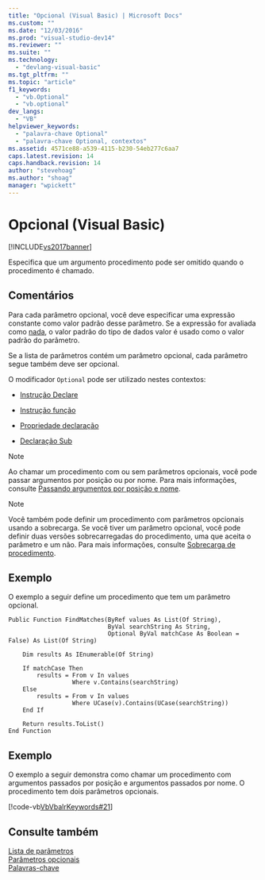 ```yaml
---
title: "Opcional (Visual Basic) | Microsoft Docs"
ms.custom: ""
ms.date: "12/03/2016"
ms.prod: "visual-studio-dev14"
ms.reviewer: ""
ms.suite: ""
ms.technology: 
  - "devlang-visual-basic"
ms.tgt_pltfrm: ""
ms.topic: "article"
f1_keywords: 
  - "vb.Optional"
  - "vb.optional"
dev_langs: 
  - "VB"
helpviewer_keywords: 
  - "palavra-chave Optional"
  - "palavra-chave Optional, contextos"
ms.assetid: 4571ce88-a539-4115-b230-54eb277c6aa7
caps.latest.revision: 14
caps.handback.revision: 14
author: "stevehoag"
ms.author: "shoag"
manager: "wpickett"
---
```

# Opcional (Visual Basic)
[!INCLUDE[vs2017banner](../../../csharp/includes/vs2017banner.md)]

Especifica que um argumento procedimento pode ser omitido quando o procedimento é chamado.  
  
## Comentários  
 Para cada parâmetro opcional, você deve especificar uma expressão constante como valor padrão desse parâmetro.  Se a expressão for avaliada como  [nada](../../../visual-basic/language-reference/nothing.md), o valor padrão do tipo de dados valor é usado como o valor padrão do parâmetro.  
  
 Se a lista de parâmetros contém um parâmetro opcional, cada parâmetro segue também deve ser opcional.  
  
 O modificador `Optional` pode ser utilizado nestes contextos:  
  
-   [Instrução Declare](../../../visual-basic/language-reference/statements/declare-statement.md)  
  
-   [Instrução função](../../../visual-basic/language-reference/statements/function-statement.md)  
  
-   [Propriedade declaração](../../../visual-basic/language-reference/statements/property-statement.md)  
  
-   [Declaração Sub](../../../visual-basic/language-reference/statements/sub-statement.md)  
  
> [!NOTE]
>  Ao chamar um procedimento com ou sem parâmetros opcionais, você pode passar argumentos por posição ou por nome.  Para mais informações, consulte [Passando argumentos por posição e nome](../../../visual-basic/programming-guide/language-features/procedures/passing-arguments-by-position-and-by-name.md).  
  
> [!NOTE]
>  Você também pode definir um procedimento com parâmetros opcionais usando a sobrecarga.  Se você tiver um parâmetro opcional, você pode definir duas versões sobrecarregadas do procedimento, uma que aceita o parâmetro e um não.  Para mais informações, consulte [Sobrecarga de procedimento](../../../visual-basic/programming-guide/language-features/procedures/procedure-overloading.md).  
  
## Exemplo  
 O exemplo a seguir define um procedimento que tem um parâmetro opcional.  
  
```  
Public Function FindMatches(ByRef values As List(Of String),  
                            ByVal searchString As String,  
                            Optional ByVal matchCase As Boolean = False) As List(Of String)  
  
    Dim results As IEnumerable(Of String)  
  
    If matchCase Then  
        results = From v In values  
                  Where v.Contains(searchString)  
    Else  
        results = From v In values  
                  Where UCase(v).Contains(UCase(searchString))  
    End If  
  
    Return results.ToList()  
End Function  
```  
  
## Exemplo  
 O exemplo a seguir demonstra como chamar um procedimento com argumentos passados por posição e argumentos passados por nome.  O procedimento tem dois parâmetros opcionais.  
  
 [!code-vb[VbVbalrKeywords#21](../../../visual-basic/language-reference/codesnippet/VisualBasic/optional_1.vb)]  
  
## Consulte também  
 [Lista de parâmetros](../../../visual-basic/language-reference/statements/parameter-list.md)   
 [Parâmetros opcionais](../../../visual-basic/programming-guide/language-features/procedures/optional-parameters.md)   
 [Palavras\-chave](../../../visual-basic/language-reference/keywords/index.md)
